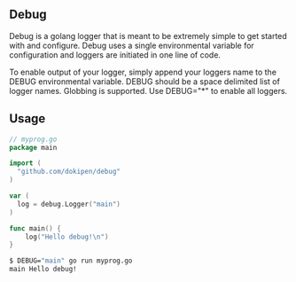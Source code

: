 ## Debug ##
Debug is a golang logger that is meant to be extremely simple to get started
with and configure. Debug uses a single environmental variable for
configuration and loggers are initiated in one line of code.

To enable output of your logger, simply append your loggers name to the DEBUG
environmental variable. DEBUG should be a space delimited list of logger
names. Globbing is supported. Use DEBUG="\*" to enable all loggers.

## Usage ##
```go
// myprog.go
package main

import (
  "github.com/dokipen/debug"
)

var (
  log = debug.Logger("main")
)

func main() {
    log("Hello debug!\n")
}
```

```bash
$ DEBUG="main" go run myprog.go
main Hello debug!
```
